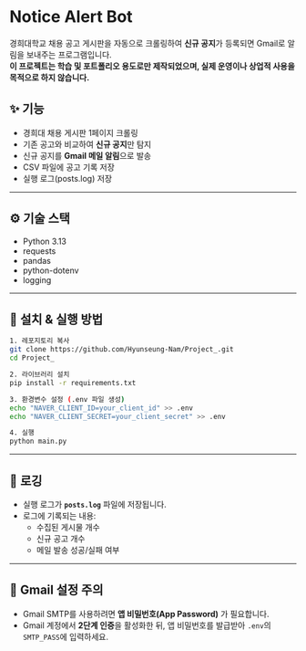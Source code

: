 # Notice Alert Bot

경희대학교 채용 공고 게시판을 자동으로 크롤링하여 **신규 공지**가 등록되면 Gmail로 알림을 보내주는 프로그램입니다.  
**이 프로젝트는 학습 및 포트폴리오 용도로만 제작되었으며, 실제 운영이나 상업적 사용을 목적으로 하지 않습니다.**

## ✨ 기능

- 경희대 채용 게시판 1페이지 크롤링
- 기존 공고와 비교하여 **신규 공지**만 탐지
- 신규 공지를 **Gmail 메일 알림**으로 발송
- CSV 파일에 공고 기록 저장
- 실행 로그(posts.log) 저장

---

## ⚙️ 기술 스택

- Python 3.13
- requests
- pandas  
- python-dotenv
- logging

---

## 🚀 설치 & 실행 방법

```bash
1. 레포지토리 복사
git clone https://github.com/Hyunseung-Nam/Project_.git
cd Project_

2. 라이브러리 설치
pip install -r requirements.txt

3. 환경변수 설정 (.env 파일 생성)
echo "NAVER_CLIENT_ID=your_client_id" >> .env
echo "NAVER_CLIENT_SECRET=your_client_secret" >> .env

4. 실행
python main.py
```

---


## 📝 로깅

- 실행 로그가 **`posts.log`** 파일에 저장됩니다.    
- 로그에 기록되는 내용:  
  - 수집된 게시물 개수  
  - 신규 공고 개수  
  - 메일 발송 성공/실패 여부

---

## 🔐 Gmail 설정 주의

- Gmail SMTP를 사용하려면 **앱 비밀번호(App Password)** 가 필요합니다.  
- Gmail 계정에서 **2단계 인증**을 활성화한 뒤, 앱 비밀번호를 발급받아 `.env`의 `SMTP_PASS`에 입력하세요.  